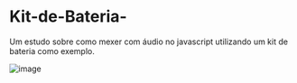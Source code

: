 # Kit-de-Bateria-
Um estudo sobre como mexer com áudio no javascript utilizando um kit de bateria como exemplo. 

![image](https://user-images.githubusercontent.com/75549321/137961914-105b84e8-01c7-42a7-8b51-bff8d3d5c543.png)
